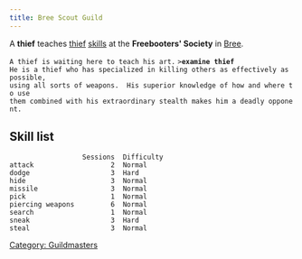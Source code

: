 ```yaml
---
title: Bree Scout Guild
---
```


A **thief** teaches [thief](thief "wikilink") [skills](skill "wikilink")
at the **Freebooters' Society** in [Bree](Bree "wikilink").

`A thief is waiting here to teach his art.`
`>`**`examine thief`**
`He is a thief who has specialized in killing others as effectively as possible,`
`using all sorts of weapons.  His superior knowledge of how and where to use`
`them combined with his extraordinary stealth makes him a deadly opponent.`

## Skill list

`                  Sessions  Difficulty  `
`attack                   2  Normal      `
`dodge                    3  Hard        `
`hide                     3  Normal      `
`missile                  3  Normal      `
`pick                     1  Normal      `
`piercing weapons         6  Normal      `
`search                   1  Normal      `
`sneak                    3  Hard        `
`steal                    3  Normal`

[Category: Guildmasters](Category:_Guildmasters "wikilink")